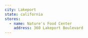 ```yaml
---
city: Lakeport
state: california
stores:
  - name: Nature's Food Center
    address: 360 Lakeport Boulevard
---
```

